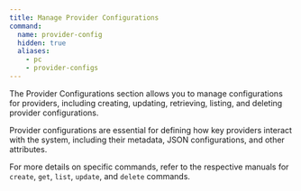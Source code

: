 ```yaml
---
title: Manage Provider Configurations
command:
  name: provider-config
  hidden: true
  aliases:
    - pc
    - provider-configs
---
```


The Provider Configurations section allows you to manage configurations for providers, including creating, updating, retrieving, listing, and deleting provider configurations.

Provider configurations are essential for defining how key providers interact with the system, including their metadata, JSON configurations, and other attributes.

For more details on specific commands, refer to the respective manuals for `create`, `get`, `list`, `update`, and `delete` commands.
